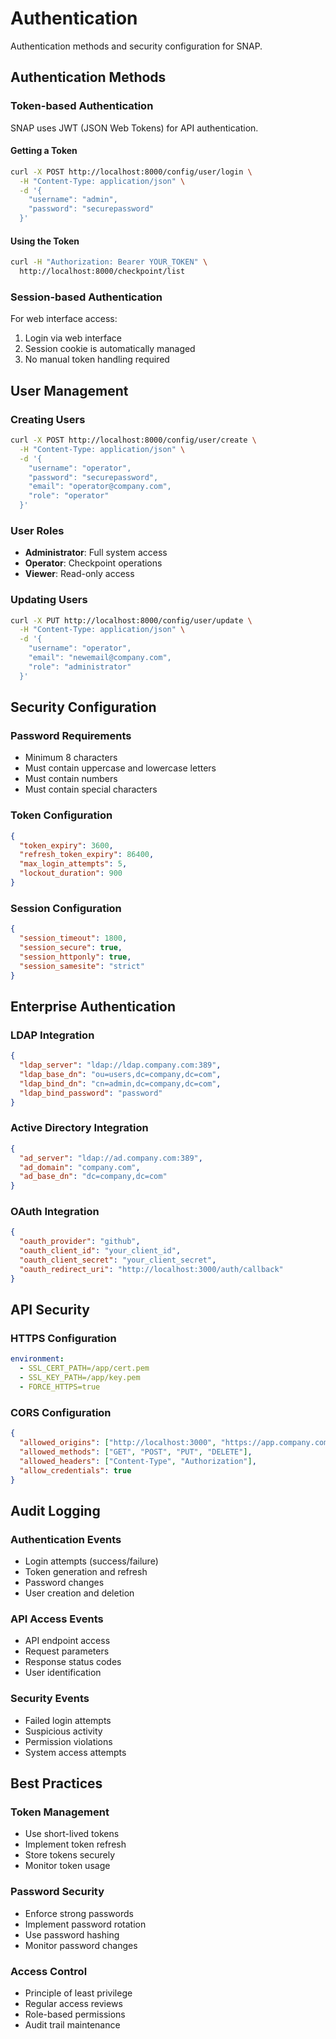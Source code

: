# Authentication

Authentication methods and security configuration for SNAP.

## Authentication Methods

### Token-based Authentication
SNAP uses JWT (JSON Web Tokens) for API authentication.

#### Getting a Token
```bash
curl -X POST http://localhost:8000/config/user/login \
  -H "Content-Type: application/json" \
  -d '{
    "username": "admin",
    "password": "securepassword"
  }'
```

#### Using the Token
```bash
curl -H "Authorization: Bearer YOUR_TOKEN" \
  http://localhost:8000/checkpoint/list
```

### Session-based Authentication
For web interface access:
1. Login via web interface
2. Session cookie is automatically managed
3. No manual token handling required

## User Management

### Creating Users
```bash
curl -X POST http://localhost:8000/config/user/create \
  -H "Content-Type: application/json" \
  -d '{
    "username": "operator",
    "password": "securepassword",
    "email": "operator@company.com",
    "role": "operator"
  }'
```

### User Roles
- **Administrator**: Full system access
- **Operator**: Checkpoint operations
- **Viewer**: Read-only access

### Updating Users
```bash
curl -X PUT http://localhost:8000/config/user/update \
  -H "Content-Type: application/json" \
  -d '{
    "username": "operator",
    "email": "newemail@company.com",
    "role": "administrator"
  }'
```

## Security Configuration

### Password Requirements
- Minimum 8 characters
- Must contain uppercase and lowercase letters
- Must contain numbers
- Must contain special characters

### Token Configuration
```json
{
  "token_expiry": 3600,
  "refresh_token_expiry": 86400,
  "max_login_attempts": 5,
  "lockout_duration": 900
}
```

### Session Configuration
```json
{
  "session_timeout": 1800,
  "session_secure": true,
  "session_httponly": true,
  "session_samesite": "strict"
}
```

## Enterprise Authentication

### LDAP Integration
```json
{
  "ldap_server": "ldap://ldap.company.com:389",
  "ldap_base_dn": "ou=users,dc=company,dc=com",
  "ldap_bind_dn": "cn=admin,dc=company,dc=com",
  "ldap_bind_password": "password"
}
```

### Active Directory Integration
```json
{
  "ad_server": "ldap://ad.company.com:389",
  "ad_domain": "company.com",
  "ad_base_dn": "dc=company,dc=com"
}
```

### OAuth Integration
```json
{
  "oauth_provider": "github",
  "oauth_client_id": "your_client_id",
  "oauth_client_secret": "your_client_secret",
  "oauth_redirect_uri": "http://localhost:3000/auth/callback"
}
```

## API Security

### HTTPS Configuration
```yaml
environment:
  - SSL_CERT_PATH=/app/cert.pem
  - SSL_KEY_PATH=/app/key.pem
  - FORCE_HTTPS=true
```

### CORS Configuration
```json
{
  "allowed_origins": ["http://localhost:3000", "https://app.company.com"],
  "allowed_methods": ["GET", "POST", "PUT", "DELETE"],
  "allowed_headers": ["Content-Type", "Authorization"],
  "allow_credentials": true
}
```

## Audit Logging

### Authentication Events
- Login attempts (success/failure)
- Token generation and refresh
- Password changes
- User creation and deletion

### API Access Events
- API endpoint access
- Request parameters
- Response status codes
- User identification

### Security Events
- Failed login attempts
- Suspicious activity
- Permission violations
- System access attempts

## Best Practices

### Token Management
- Use short-lived tokens
- Implement token refresh
- Store tokens securely
- Monitor token usage

### Password Security
- Enforce strong passwords
- Implement password rotation
- Use password hashing
- Monitor password changes

### Access Control
- Principle of least privilege
- Regular access reviews
- Role-based permissions
- Audit trail maintenance

